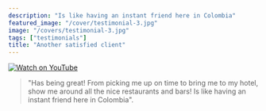 ```yaml
---
description: "Is like having an instant friend here in Colombia"
featured_image: "/cover/testimonial-3.jpg"
image: "/covers/testimonial-3.jpg"
tags: ["testimonials"]
title: "Another satisfied client"
---
```


[![Watch on YouTube](/covers/testimonial-3-cover.png)](../testimonial-3/testimonial-3.html)

> "Has being great! From picking me up on time to bring me to my hotel, show me around all the nice restaurants and bars! Is like having an instant friend here in Colombia".
